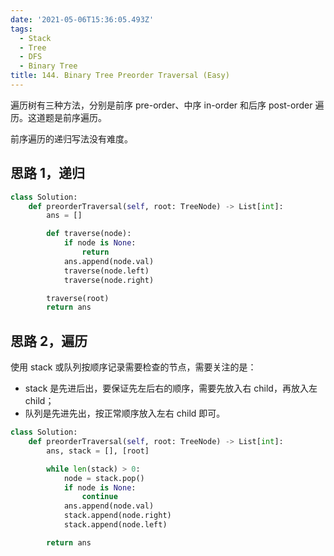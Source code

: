 ```yaml
---
date: '2021-05-06T15:36:05.493Z'
tags:
  - Stack
  - Tree
  - DFS
  - Binary Tree
title: 144. Binary Tree Preorder Traversal (Easy)
---
```


遍历树有三种方法，分别是前序 pre-order、中序 in-order 和后序 post-order 遍历。这道题是前序遍历。

前序遍历的递归写法没有难度。

<!-- more -->

## 思路 1，递归

```python
class Solution:
    def preorderTraversal(self, root: TreeNode) -> List[int]:
        ans = []

        def traverse(node):
            if node is None:
                return
            ans.append(node.val)
            traverse(node.left)
            traverse(node.right)

        traverse(root)
        return ans
```

## 思路 2，遍历

使用 stack 或队列按顺序记录需要检查的节点，需要关注的是：

- stack 是先进后出，要保证先左后右的顺序，需要先放入右 child，再放入左 child；
- 队列是先进先出，按正常顺序放入左右 child 即可。

```python
class Solution:
    def preorderTraversal(self, root: TreeNode) -> List[int]:
        ans, stack = [], [root]

        while len(stack) > 0:
            node = stack.pop()
            if node is None:
                continue
            ans.append(node.val)
            stack.append(node.right)
            stack.append(node.left)

        return ans
```
